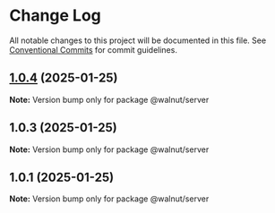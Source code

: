 # Change Log

All notable changes to this project will be documented in this file.
See [Conventional Commits](https://conventionalcommits.org) for commit guidelines.

## [1.0.4](https://github.com/reeturajbitcot/yarn-workspaces-example/compare/v1.0.3...v1.0.4) (2025-01-25)

**Note:** Version bump only for package @walnut/server





## 1.0.3 (2025-01-25)

**Note:** Version bump only for package @walnut/server





## 1.0.1 (2025-01-25)

**Note:** Version bump only for package @walnut/server
